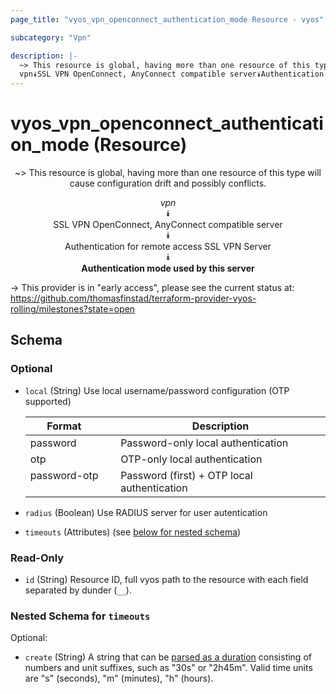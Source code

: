 ```yaml
---
page_title: "vyos_vpn_openconnect_authentication_mode Resource - vyos"

subcategory: "Vpn"

description: |- 
  ~> This resource is global, having more than one resource of this type will cause configuration drift and possibly conflicts.
  vpn⯯SSL VPN OpenConnect, AnyConnect compatible server⯯Authentication for remote access SSL VPN Server⯯Authentication mode used by this server
---
```


# vyos_vpn_openconnect_authentication_mode (Resource)
<center>

~> This resource is global, having more than one resource of this type will cause configuration drift and possibly conflicts.

*vpn*  
⯯  
SSL VPN OpenConnect, AnyConnect compatible server  
⯯  
Authentication for remote access SSL VPN Server  
⯯  
**Authentication mode used by this server**


</center>

-> This provider is in "early access", please see the current status at: https://github.com/thomasfinstad/terraform-provider-vyos-rolling/milestones?state=open

## Schema

### Optional

- `local` (String) Use local username/password configuration (OTP supported)

    |Format        &emsp;|Description                                  |
    |----------------|-----------------------------------------------|
    |password      &emsp;|Password-only local authentication           |
    |otp           &emsp;|OTP-only local authentication                |
    |password-otp  &emsp;|Password (first) + OTP local authentication  |
- `radius` (Boolean) Use RADIUS server for user autentication
- `timeouts` (Attributes) (see [below for nested schema](#nestedatt--timeouts))

### Read-Only

- `id` (String) Resource ID, full vyos path to the resource with each field separated by dunder (`__`).

<a id="nestedatt--timeouts"></a>
### Nested Schema for `timeouts`

Optional:

- `create` (String) A string that can be [parsed as a duration](https://pkg.go.dev/time#ParseDuration) consisting of numbers and unit suffixes, such as &#34;30s&#34; or &#34;2h45m&#34;. Valid time units are &#34;s&#34; (seconds), &#34;m&#34; (minutes), &#34;h&#34; (hours).  
